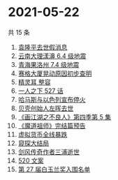 # 2021-05-22

共 15 条

<!-- BEGIN ZHIHUSEARCH -->
<!-- 最后更新时间 Sat May 22 2021 12:19:49 GMT+0800 (China Standard Time) -->
1. [袁隆平去世假消息](https://www.zhihu.com/search?q=袁隆平)
1. [云南大理漾濞 6.4 级地震](https://www.zhihu.com/search?q=云南地震)
1. [青海果洛州 7.4 级地震](https://www.zhihu.com/search?q=青海地震)
1. [赛格大厦晃动原因初步查明](https://www.zhihu.com/search?q=赛格大厦)
1. [精灵耳 整容](https://www.zhihu.com/search?q=精灵耳)
1. [一人之下 527 话](https://www.zhihu.com/search?q=一人之下)
1. [哈马斯与以色列宣布停火](https://www.zhihu.com/search?q=以色列哈马斯)
1. [贝壳创始人左晖去世](https://www.zhihu.com/search?q=贝壳创始人去世)
1. [《画江湖之不良人》第四季第 5 集](https://www.zhihu.com/search?q=画江湖之不良人第四季)
1. [《魔道祖师》完结篇预告](https://www.zhihu.com/search?q=魔道祖师)
1. [虚拟货币全线暴跌](https://www.zhihu.com/search?q=币圈崩盘)
1. [窥探大结局](https://www.zhihu.com/search?q=窥探)
1. [剑风传奇作者三浦逝世](https://www.zhihu.com/search?q=剑风传奇)
1. [520 文案](https://www.zhihu.com/search?q=520文案)
1. [第 27 届白玉兰奖入围名单](https://www.zhihu.com/search?q=白玉兰奖)
<!-- END ZHIHUSEARCH -->
